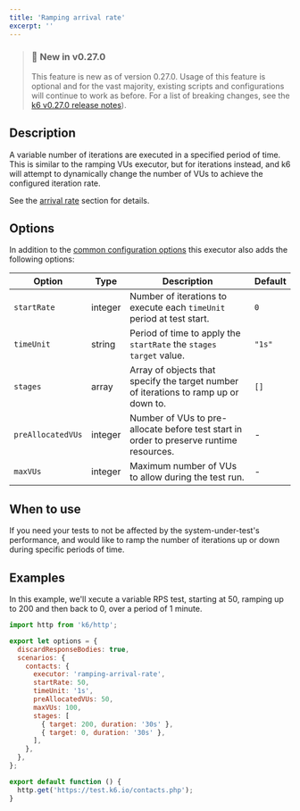 ```yaml
---
title: 'Ramping arrival rate'
excerpt: ''
---
```


> ### 🎉 New in v0.27.0
>
> This feature is new as of version 0.27.0. Usage of this feature is optional and for the vast majority,
> existing scripts and configurations will continue to work as before. For a list of breaking changes,
> see the [k6 v0.27.0 release notes](https://github.com/loadimpact/k6/releases/tag/v0.27.0)).

## Description

A variable number of iterations are executed in a specified period of time. This is
similar to the ramping VUs executor, but for iterations instead, and k6 will attempt
to dynamically change the number of VUs to achieve the configured iteration rate.

See the [arrival rate](#arrival-rate) section for details.

## Options

In addition to the [common configuration options](/using-k6/scenarios#common-options) this executor
also adds the following options:

| Option            | Type    | Description                                                                             | Default |
| ----------------- | ------- | --------------------------------------------------------------------------------------- | ------- |
| `startRate`       | integer | Number of iterations to execute each `timeUnit` period at test start.                   | `0`     |
| `timeUnit`        | string  | Period of time to apply the `startRate` the `stages` `target` value.                    | `"1s"`  |
| `stages`          | array   | Array of objects that specify the target number of iterations to ramp up or down to.    | `[]`    |
| `preAllocatedVUs` | integer | Number of VUs to pre-allocate before test start in order to preserve runtime resources. | -       |
| `maxVUs`          | integer | Maximum number of VUs to allow during the test run.                                     | -       |

## When to use

If you need your tests to not be affected by the system-under-test's performance, and
would like to ramp the number of iterations up or down during specific periods of time.

## Examples

In this example, we'll xecute a variable RPS test, starting at 50, ramping up to 200 and then back to 0, over a period of 1 minute.

<div class="code-group" data-props='{"labels": [ "ramping-arr-rate.js" ], "lineNumbers": "[true]"}'>

```js
import http from 'k6/http';

export let options = {
  discardResponseBodies: true,
  scenarios: {
    contacts: {
      executor: 'ramping-arrival-rate',
      startRate: 50,
      timeUnit: '1s',
      preAllocatedVUs: 50,
      maxVUs: 100,
      stages: [
        { target: 200, duration: '30s' },
        { target: 0, duration: '30s' },
      ],
    },
  },
};

export default function () {
  http.get('https://test.k6.io/contacts.php');
}
```

</div>
